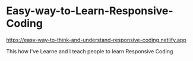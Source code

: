 # Easy-way-to-Learn-Responsive-Coding

https://easy-way-to-think-and-understand-responsive-coding.netlify.app

This how I've Learne and I teach people to learn Responsive Coding

